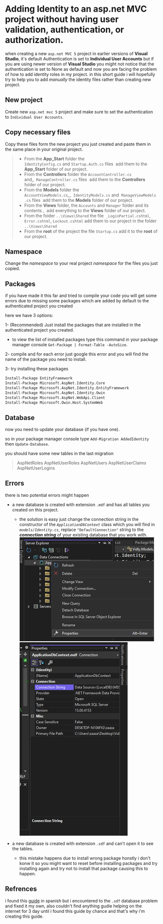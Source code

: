 # Adding Identity to an asp.net MVC project without having user validation, authentication, or authorization.

when creating a new `asp.net MVC 5` project in earlier versions of **Visual Studio**, it's default Authentication is set to **Individual User Accounts** but if you are using newer version of **Visual Studio** you might not notice that the authentication is set to None as default and now you are facing the problem of how to add identity roles in my project. 
in this short guide i will hopefully try to help you to add *manually* the identity files rather than creating new project.

## New project

Create new `asp.net mvc 5` project and make sure to set the authentication to `Individual User Accounts`.

## Copy necessary files

Copy these files form the new project you just created and paste them in the same place in your original project.
> - From the **App_Start** folder the `IdentityConfig.cs` and `Startup.Auth.cs` files  add them to the **App_Start** folder of our project.
> - From the **Controllers** folder the `AccountController.cs` and_  `ManageController.cs` files  add them to the **Controllers** folder of our project.
> - From the **Models** folder the `AccountViewModels.cs`,_  `IdentityModels.cs` and  `ManageViewModels.cs` files  add them to the **Models** folder of our project.
> - From the **Views** folder, the `Accounts` and `Manager` folder and its contents _,_  add everything to the **Views** folder of our project.
> - From the folder `..\Views\Shared` the file  `_LoginPartial.cshtml`, `Error.cshtml`, `Lockout.cshtml` add them to our project in the folder `..\Views\Shared`
> - From the **root** of the project the file `Startup.cs` add it to the **root** of our project.

## Namespace

Change the _namespace_ to your real project _namespace_ for the files you just copied.

## Packages

if you have made it this far and tried to compile your code you will get some errors due to missing some packages which are added by default to the authenticated project you created

 here we have 3 options:

1- (Recommended) Just install the packages that are installed in the authenticated project you created.
* to view the list of installed packages type this command in your package manager console
`Get-Package | Format-Table -AutoSize`.

2- compile and for each error just google this error and you will find the name of the package you need to install.

3- try installing these packages
```
Install-Package EntityFramework
Install-Package Microsoft.AspNet.Identity.Core
Install-Package Microsoft.AspNet.Identity.EntityFramework
Install-Package Microsoft.AspNet.Identity.Owin
Install-Package Microsoft.AspNet.WebApi.Client
Install-Package Microsoft.Owin.Host.SystemWeb
```

## Database

now you need to update your database (if you have one).

so in your package manager console type `Add-Migration AddedIdentity` then `Update-Database`.

you should have some new tables in the last migration
>AspNetRoles
>AspNetUserRoles
>AspNetUsers
>AspNetUserClaims
>AspNetUserLogins

## Errors

there is two potential errors might happen

- a new database is created with extension `.mdf` and has all tables you created on this project.
	 - the solution is easy just change the connection string in the constructor of the _`ApplicationDbContext`_ class which you will find in  _`models/Identity.cs`_, replace `"DefaultConnection"` string to the **_connection string_** of your existing database that you work with.
	 ![database](./db.png "database properties") ![properties](./prop.png "copy connection str")
	   
- a new database is created with extension `.sdf` and can't open it to see the tables.
	- this mistake happens due to install wrong package honstly i don't konw it so you might want to reset before installing packages and try installing again and try not to install that package causing this to happen.

## Refrences

i found this [guide](https://chiroldes.wordpress.com/2015/04/02/agregando-asp-net-identity-a-un-proyecto-mvc-sin-validacion-autenticacion-o-autorizacion-de-usuarios/comment-page-1/?unapproved=38&moderation-hash=0682a451f79f3ea799c95c485f418977#comment-38) in spanish but i encountered to the `.sdf` database problem and fixed it my own, also couldn't find anything gudie helping on the internet for 3 day until i found this guide by chance and that's why i'm creating this guide.
